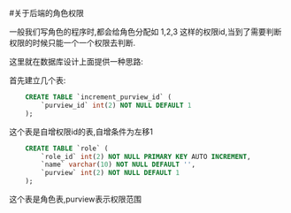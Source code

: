 #关于后端的角色权限

一般我们写角色的程序时,都会给角色分配如 1,2,3 这样的权限id,当到了需要判断权限的时候只能一个一个权限去判断.

这里就在数据库设计上面提供一种思路:

首先建立几个表:

``` sql
    CREATE TABLE `increment_purview_id` (
        `purview_id` int(2) NOT NULL DEFAULT 1
    );
```

这个表是自增权限id的表,自增条件为左移1

``` sql
    CREATE TABLE `role` (
        `role_id` int(2) NOT NULL PRIMARY KEY AUTO INCREMENT,
        `name` varchar(10) NOT NULL DEFAULT '',
        `purview` int(2) NOT NULL DEFAULT 1
    );
```

这个表是角色表,purview表示权限范围
